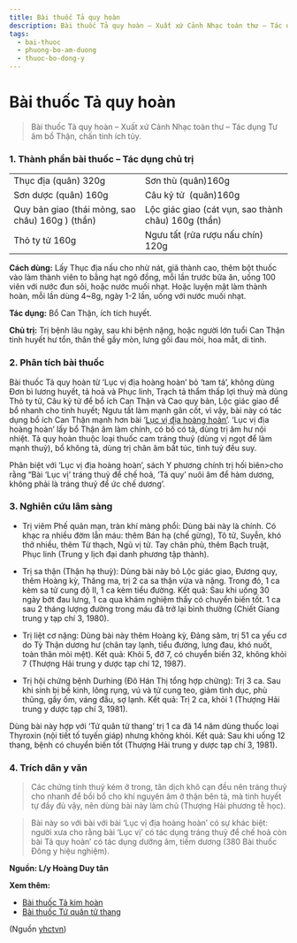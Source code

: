 ```yaml
---
title: Bài thuốc Tả quy hoàn
description: Bài thuốc Tả quy hoàn – Xuất xứ Cảnh Nhạc toàn thư – Tác dụng Tư âm bổ Thận, chấn tinh ích tủy.
tags:
  - bai-thuoc
  - phuong-bo-am-duong
  - thuoc-bo-dong-y
---
```


# Bài thuốc Tả quy hoàn 

> Bài thuốc Tả quy hoàn – Xuất xứ Cảnh Nhạc toàn thư – Tác dụng Tư âm bổ Thận, chấn tinh ích tủy.

### 1. Thành phần bài thuốc – Tác dụng chủ trị

|  |  |
| --- | --- |
| Thục địa (quân) 320g | Sơn thù (quân)160g |
| Sơn dược (quân) 160g | Câu kỷ tử  (quân)160g |
| Quy bản giao (thái mỏng, sao châu) 160g ) (thần) | Lộc giác giao (cát vụn, sao thành châu) 160g (thần) |
| Thỏ ty tử 160g | Ngưu tất (rửa rượu nấu chín) 120g  |

**Cách dùng:** Lấy Thục địa nấu cho nhừ nát, giã thành cao, thêm bột thuốc vào làm thành viên to bằng hạt ngô đồng, mỗi lần trước bữa ăn, uống 100 viên với nước đun sôi, hoặc nước muối nhạt. Hoặc luyện mật làm thành hoàn, mỗi lần dùng 4~8g, ngày 1-2 lần, uống với nước muối nhạt.

**Tác dụng:** Bổ Can Thận, ích tích huyết. 

**Chủ trị:** Trị bệnh lâu ngày, sau khi bệnh nặng, hoặc người lớn tuổi Can Thận tinh huyết hư tổn, thân thể gầy mòn, lưng gối đau mỏi, hoa mắt, di tinh.

### 2. Phân tích bài thuốc

Bài thuốc Tả quy hoàn từ ‘Lục vị địa hoàng hoàn’ bỏ ‘tam tả’, không dùng Đơn bì lương huyết, tả hoả và Phục linh, Trạch tả thẩm thấp lợi thuỷ mà dùng Thỏ ty tử, Câu kỷ tử để bổ ích Can Thận và Cao quy bản, Lộc giác giao để bổ nhanh cho tinh huyết; Ngưu tất làm mạnh gân cốt, vì vậy, bài này có tác dụng bổ ích Can Thận mạnh hơn bài ‘[Lục vị địa hoàng hoàn’](/yhctvn/bai-thuoc-luc-vi-dia-hoang-hoan/). ‘Lục vị địa hoàng hoàn’ lấy bổ Thận âm làm chính, có bố có tả, dùng trị âm hư nội nhiệt. Tả quy hoàn thuộc loại thuốc cam tráng thuỷ (dùng vị ngọt để làm mạnh thuỷ), bổ không tả, dùng trị chân âm bất túc, tinh tuỷ đều suy. 

Phân biệt với ‘Lục vị địa hoàng hoàn’, sách Y phương chính trị hối biên>cho rằng “Bài ‘Lục vị’ tráng thuỷ để chế hoả, ‘Tả quy’ nuôi âm để hàm dương, không phải là tráng thuỷ để ức chế dương’.

### 3. Nghiên cứu lâm sàng

+ Trị viêm Phế quản mạn, tràn khí màng phổi: Dùng bài này là chính. Có khạc ra nhiều đờm lẫn máu: thêm Bán hạ (chế gừng), Tô tử, Suyễn, khó thở nhiều, thêm Từ thạch, Ngũ vị tử. Tay chân phù, thêm Bạch truật, Phục linh (Trung y lịch đại danh phương tập thành).

+ Trị sa thận (Thận hạ thuỳ): Dùng bài này bỏ Lộc giác giao, Đương quy, thêm Hoàng kỳ, Thăng ma, trị 2 ca sa thận vừa và nặng. Trong đó, 1 ca kèm sa tử cung độ II, 1 ca kèm tiểu đường. Kết quả: Sau khi uống 30 ngày bớt đau lưng, 1 ca qua khám nghiệm thấy có chuyển biến tốt. 1 ca sau 2 tháng lượng đường trong máu đã trở lại bình thường (Chiết Giang trung y tạp chí 3, 1980).

+ Trị liệt cơ nặng: Dùng bài này thêm Hoàng kỳ, Đảng sâm, trị 51 ca yếu cơ do Tỳ Thận dương hư (chân tay lạnh, tiểu đường, lưng đau, khó nuốt, toàn thân mỏi mệt). Kết quả: Khỏi 5, đỡ 7, có chuyển biến 32, không khỏi 7 (Thượng Hải trung y dược tạp chí 12, 1987).

+ Trị hội chứng bệnh Durhing (Đô Hán Thị tổng hợp chửng): Trị 3 ca. Sau khi sinh bị bế kinh, lông rụng, vú và tử cung teo, giảm tình dục, phù thũng, gầy ốm, váng đầu, sợ lạnh. Kết quả: Trị 2 ca, khỏi 1 (Thượng Hải trung y dược tạp chí 3, 1981).

Dùng bài này hợp với ‘Tứ quân tử thang’ trị 1 ca đã 14 năm dùng thuốc loại Thyroxin (nội tiết tố tuyến giáp) nhưng không khỏi. Kết quả: Sau khi uống 12 thang, bệnh có chuyển biến tốt (Thượng Hải trung y dược tạp chí 3, 1981).

### 4. Trích dân y văn

> Các chứng tinh thuỷ kém ở trong, tân dịch khô cạn đều nên tráng thuỷ cho nhanh để bồi bổ cho khí nguyên âm ở thận bên tả, mà tinh huyết tự đầy đủ vậy, nên dùng bài này làm chủ (Thượng Hải phương tễ học).

> Bài này so với bài với bài ‘Lục vị địa hoàng hoàn’ có sự khác biệt: người xưa cho rằng bài ‘Lục vị’ có tác dụng tráng thuỷ để chế hoả còn bài Tả quy hoàn’ có tác dụng dưỡng âm, tiềm dương (380 Bài thuốc Đông y hiệu nghiệm).

**Nguồn: L/y Hoàng Duy tân**

**Xem thêm:**

* [Bài thuốc Tả kim hoàn](/yhctvn/bai-thuoc-ta-kim-hoan/)
* [Bài thuốc Tứ quân tử thang](/yhctvn/bai-thuoc-tu-quan-tu-thang/)

(Nguồn <a href="https://yhctvn.com/bai-thuoc-ta-quy-hoan/" target="_blank">yhctvn</a>)

